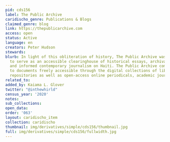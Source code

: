 ```yaml
---
pid: cds156
label: The Public Archive
caridischo_genre: Publications & Blogs
claimed_genre: blog
link: https://thepublicarchive.com
access: open
status: Active
language: en
creators: Peter Hudson
stewards:
blurb: In light of this obliteration of history, The Public Archive was initiated
  to serve as an accessible clearinghouse of historical essays, archival sources,
  and informed contemporary journalism on Haiti. The Public Archive compiles links
  to documents freely accessible through the digital collections of libraries and
  repositories as well as open-access online periodicals, academic journals and newspapers.
related_to:
added_by: Kaiama L. Glover
twitter: "@inthewhirld"
census_year: '2020'
notes:
sub_collections:
open_data:
order: '063'
layout: caridischo_item
collection: caridischo
thumbnail: img/derivatives/simple/cds156/thumbnail.jpg
full: img/derivatives/simple/cds156/fullwidth.jpg
---
```

